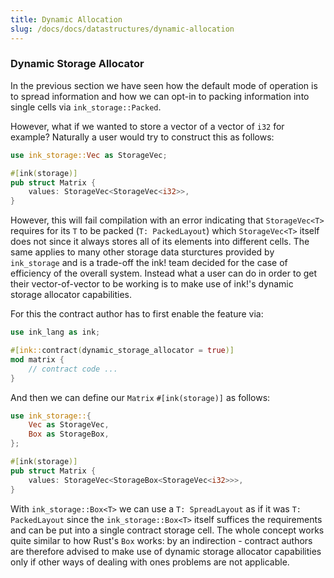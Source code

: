 ```yaml
---
title: Dynamic Allocation
slug: /docs/docs/datastructures/dynamic-allocation
---
```


### Dynamic Storage Allocator

In the previous section we have seen how the default mode of operation is to spread information and how we can opt-in to packing information into single cells via `ink_storage::Packed`.

However, what if we wanted to store a vector of a vector of `i32` for example?
Naturally a user would try to construct this as follows:

```rust
use ink_storage::Vec as StorageVec;

#[ink(storage)]
pub struct Matrix {
    values: StorageVec<StorageVec<i32>>,
}
```

However, this will fail compilation with an error indicating that `StorageVec<T>` requires for its `T` to be packed (`T: PackedLayout`) which `StorageVec<T>` itself does not since it always stores all of its elements into different cells. The same applies to many other storage data sturctures provided by `ink_storage` and is a trade-off the ink! team decided for the case of efficiency of the overall system.
Instead what a user can do in order to get their vector-of-vector to be working is to make use of ink!'s dynamic storage allocator capabilities.

For this the contract author has to first enable the feature via:

```rust
use ink_lang as ink;

#[ink::contract(dynamic_storage_allocator = true)]
mod matrix {
    // contract code ...
}
```

And then we can define our `Matrix` `#[ink(storage)]` as follows:

```rust
use ink_storage::{
    Vec as StorageVec,
    Box as StorageBox,
};

#[ink(storage)]
pub struct Matrix {
    values: StorageVec<StorageBox<StorageVec<i32>>>,
}
```

With `ink_storage::Box<T>` we can use a `T: SpreadLayout` as if it was `T: PackedLayout` since the `ink_storage::Box<T>` itself suffices the requirements and can be put into a single contract storage cell. The whole concept works quite similar to how Rust's `Box` works: by an indirection - contract authors are therefore advised to make use of dynamic storage allocator capabilities only if other ways of dealing with ones problems are not applicable.


